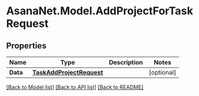 # AsanaNet.Model.AddProjectForTaskRequest

## Properties

Name | Type | Description | Notes
------------ | ------------- | ------------- | -------------
**Data** | [**TaskAddProjectRequest**](TaskAddProjectRequest.md) |  | [optional] 

[[Back to Model list]](../README.md#documentation-for-models) [[Back to API list]](../README.md#documentation-for-api-endpoints) [[Back to README]](../README.md)

